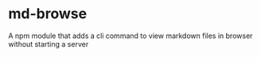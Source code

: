 # md-browse
A npm module that adds a cli command to view markdown files in browser without starting a server
